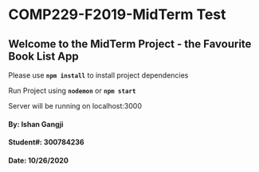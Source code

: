 # COMP229-F2019-MidTerm Test

## Welcome to the MidTerm Project - the Favourite Book List App

Please use **`npm install`** to install project dependencies

Run Project using **`nodemon`** or **`npm start`**

Server will be running on localhost:3000

#### By: Ishan Gangji
#### Student#: 300784236
#### Date: 10/26/2020
